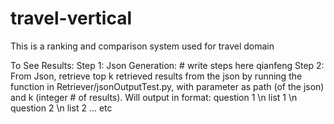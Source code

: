 # travel-vertical
This is a ranking and comparison system used for travel domain


To See Results:
Step 1: Json Generation: # write steps here qianfeng
Step 2: From Json, retrieve top k retrieved results from the json by running the function in Retriever/jsonOutputTest.py, with parameter as path (of the json) and k (integer # of results). Will output in format: question 1 \n list 1 \n question 2 \n list 2 ... etc

